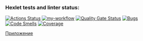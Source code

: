 ### Hexlet tests and linter status:
[![Actions Status](https://github.com/liadiann/java-project-72/actions/workflows/hexlet-check.yml/badge.svg)](https://github.com/liadiann/java-project-72/actions)
[![my-workflow](https://github.com/liadiann/java-project-72/actions/workflows/my-workflow.yml/badge.svg)](https://github.com/liadiann/java-project-72/actions/workflows/my-workflow.yml)
[![Quality Gate Status](https://sonarcloud.io/api/project_badges/measure?project=liadiann_java-project-72&metric=alert_status)](https://sonarcloud.io/summary/new_code?id=liadiann_java-project-72)
[![Bugs](https://sonarcloud.io/api/project_badges/measure?project=liadiann_java-project-72&metric=bugs)](https://sonarcloud.io/summary/new_code?id=liadiann_java-project-72)
[![Code Smells](https://sonarcloud.io/api/project_badges/measure?project=liadiann_java-project-72&metric=code_smells)](https://sonarcloud.io/summary/new_code?id=liadiann_java-project-72)
[![Coverage](https://sonarcloud.io/api/project_badges/measure?project=liadiann_java-project-72&metric=coverage)](https://sonarcloud.io/summary/new_code?id=liadiann_java-project-72)

[Приложение](https://java-project-72-h5ru.onrender.com)
